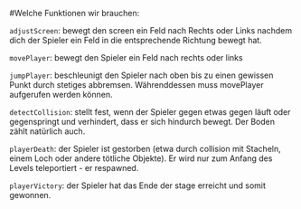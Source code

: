 #Welche Funktionen wir brauchen:


```adjustScreen```: bewegt den screen ein Feld nach Rechts oder Links nachdem dich der Spieler ein Feld in die entsprechende Richtung bewegt hat.

```movePlayer```: bewegt den Spieler ein Feld nach rechts oder links

```jumpPlayer```: beschleunigt den Spieler nach oben bis zu einen gewissen Punkt durch stetiges abbremsen. Währenddessen muss movePlayer aufgerufen werden können.

```detectCollision```: stellt fest, wenn der Spieler gegen etwas gegen läuft oder gegenspringt und verhindert, dass er sich hindurch bewegt. Der Boden zählt natürlich auch.

```playerDeath```: der Spieler ist gestorben (etwa durch collision mit Stacheln, einem Loch oder andere tötliche Objekte). Er wird nur zum Anfang des Levels teleportiert - er respawned.

```playerVictory```: der Spieler hat das Ende der stage erreicht und somit gewonnen.

